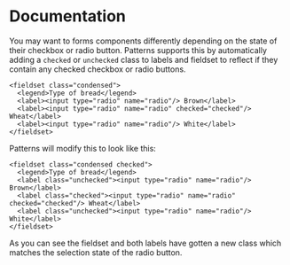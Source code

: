 # Documentation

You may want to forms components differently depending on the state of
their checkbox or radio button. Patterns supports this by automatically
adding a `checked` or `unchecked` class to labels and fieldset to
reflect if they contain any checked checkbox or radio buttons.

    <fieldset class="condensed">
      <legend>Type of bread</legend>
      <label><input type="radio" name="radio"/> Brown</label>
      <label><input type="radio" name="radio" checked="checked"/> Wheat</label>
      <label><input type="radio" name="radio"/> White</label>
    </fieldset>

Patterns will modify this to look like this:

    <fieldset class="condensed checked">
      <legend>Type of bread</legend>
      <label class="unchecked"><input type="radio" name="radio"/> Brown</label>
      <label class="checked"><input type="radio" name="radio" checked="checked"/> Wheat</label>
      <label class="unchecked"><input type="radio" name="radio"/> White</label>
    </fieldset>

As you can see the fieldset and both labels have gotten a new class
which matches the selection state of the radio button.